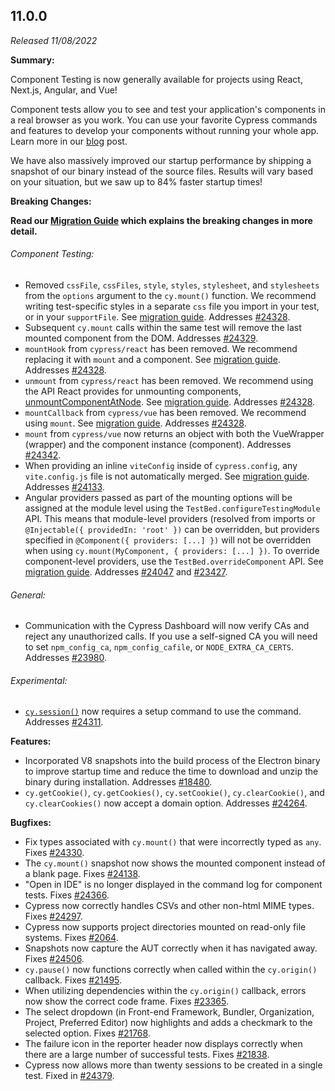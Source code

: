 ## 11.0.0

_Released 11/08/2022_

**Summary:**

Component Testing is now generally available for projects using React, Next.js,
Angular, and Vue!

Component tests allow you to see and test your application's components in a
real browser as you work. You can use your favorite Cypress commands and
features to develop your components without running your whole app. Learn more
in our [blog](https://on.cypress.io/cypress-11-release) post.

We have also massively improved our startup performance by shipping a snapshot
of our binary instead of the source files. Results will vary based on your
situation, but we saw up to 84% faster startup times!

**Breaking Changes:**

**Read our
[Migration Guide](/guides/references/migration-guide#Migrating-to-Cypress-version-11-0)
which explains the breaking changes in more detail.**

###### Component Testing:

- Removed `cssFile`, `cssFiles`, `style`, `styles`, `stylesheet`, and
  `stylesheets` from the `options` argument to the `cy.mount()` function. We
  recommend writing test-specific styles in a separate `css` file you import in
  your test, or in your `supportFile`. See
  [migration guide](/guides/references/migration-guide#Changes-to-Mounting-Options).
  Addresses [#24328](https://github.com/cypress-io/cypress/issues/24328).
- Subsequent `cy.mount` calls within the same test will remove the last mounted
  component from the DOM. Addresses
  [#24329](https://github.com/cypress-io/cypress/issues/24329).
- `mountHook` from `cypress/react` has been removed. We recommend replacing it
  with `mount` and a component. See
  [migration guide](/guides/references/migration-guide#React-mountHook-Removed).
  Addresses [#24328](https://github.com/cypress-io/cypress/issues/24328).
- `unmount` from `cypress/react` has been removed. We recommend using the API
  React provides for unmounting components,
  [unmountComponentAtNode](https://reactjs.org/docs/react-dom.html#unmountcomponentatnode).
  See
  [migration guide](/guides/references/migration-guide#React-unmount-Removed).
  Addresses [#24328](https://github.com/cypress-io/cypress/issues/24328).
- `mountCallback` from `cypress/vue` has been removed. We recommend using
  `mount`. See
  [migration guide](/guides/references/migration-guide#Vue-mountCallback-Removed).
  Addresses [#24328](https://github.com/cypress-io/cypress/issues/24328).
- `mount` from `cypress/vue` now returns an object with both the VueWrapper
  (wrapper) and the component instance (component). Addresses
  [#24342](https://github.com/cypress-io/cypress/issues/24342).
- When providing an inline `viteConfig` inside of `cypress.config`, any
  `vite.config.js` file is not automatically merged. See
  [migration guide](/guides/references/migration-guide#Vite-Dev-Server-cypress-vite-dev-server).
  Addresses [#24133](https://github.com/cypress-io/cypress/issues/24133).
- Angular providers passed as part of the mounting options will be assigned at
  the module level using the `TestBed.configureTestingModule` API. This means
  that module-level providers (resolved from imports or
  `@Injectable({ providedIn: 'root' })` can be overridden, but providers
  specified in `@Component({ providers: [...] })` will not be overridden when
  using `cy.mount(MyComponent, { providers: [...] })`. To override
  component-level providers, use the `TestBed.overrideComponent` API. See
  [migration guide](/guides/references/migration-guide#Angular-Providers-Mounting-Options-Change).
  Addresses [#24047](https://github.com/cypress-io/cypress/issues/24047) and
  [#23427](https://github.com/cypress-io/cypress/issues/23427).

###### General:

- Communication with the Cypress Dashboard will now verify CAs and reject any
  unauthorized calls. If you use a self-signed CA you will need to set
  `npm_config_ca`, `npm_config_cafile`, or `NODE_EXTRA_CA_CERTS`. Addresses
  [#23980](https://github.com/cypress-io/cypress/issues/23980).

###### Experimental:

- [`cy.session()`](/api/commands/session) now requires a setup command to use
  the command. Addresses
  [#24311](https://github.com/cypress-io/cypress/issues/24311).

**Features:**

- Incorporated V8 snapshots into the build process of the Electron binary to
  improve startup time and reduce the time to download and unzip the binary
  during installation. Addresses
  [#18480](https://github.com/cypress-io/cypress/issues/18480).
- `cy.getCookie()`, `cy.getCookies()`, `cy.setCookie()`, `cy.clearCookie()`, and
  `cy.clearCookies()` now accept a domain option. Addresses
  [#24264](https://github.com/cypress-io/cypress/issues/24264).

**Bugfixes:**

- Fix types associated with `cy.mount()` that were incorrectly typed as `any`.
  Fixes [#24330](https://github.com/cypress-io/cypress/issues/24330).
- The `cy.mount()` snapshot now shows the mounted component instead of a blank
  page. Fixes [#24138](https://github.com/cypress-io/cypress/issues/24138).
- "Open in IDE" is no longer displayed in the command log for component tests.
  Fixes [#24366](https://github.com/cypress-io/cypress/issues/24366).
- Cypress now correctly handles CSVs and other non-html MIME types. Fixes
  [#24297](https://github.com/cypress-io/cypress/issues/24297).
- Cypress now supports project directories mounted on read-only file systems.
  Fixes [#2064](https://github.com/cypress-io/cypress/issues/2064).
- Snapshots now capture the AUT correctly when it has navigated away. Fixes
  [#24506](https://github.com/cypress-io/cypress/issues/24506).
- `cy.pause()` now functions correctly when called within the `cy.origin()`
  callback. Fixes [#21495](https://github.com/cypress-io/cypress/issues/21495).
- When utilizing dependencies within the `cy.origin()` callback, errors now show
  the correct code frame. Fixes
  [#23365](https://github.com/cypress-io/cypress/issues/23365).
- The select dropdown (in Front-end Framework, Bundler, Organization, Project,
  Preferred Editor) now highlights and adds a checkmark to the selected option.
  Fixes [#21768](https://github.com/cypress-io/cypress/issues/21768).
- The failure icon in the reporter header now displays correctly when there are
  a large number of successful tests. Fixes
  [#21838](https://github.com/cypress-io/cypress/issues/21838).
- Cypress now allows more than twenty sessions to be created in a single test.
  Fixed in [#24379](https://github.com/cypress-io/cypress/pull/24379).
